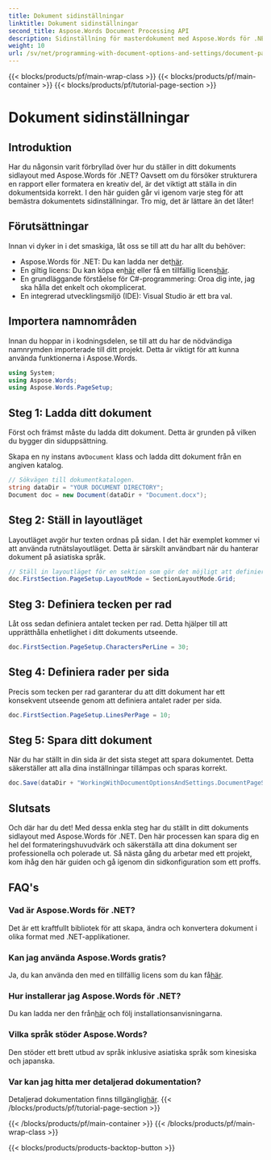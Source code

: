 ```yaml
---
title: Dokument sidinställningar
linktitle: Dokument sidinställningar
second_title: Aspose.Words Document Processing API
description: Sidinställning för masterdokument med Aspose.Words för .NET i enkla steg. Lär dig att ladda, ställa in layout, definiera tecken per rad, rader per sida och spara ditt dokument.
weight: 10
url: /sv/net/programming-with-document-options-and-settings/document-page-setup/
---
```


{{< blocks/products/pf/main-wrap-class >}}
{{< blocks/products/pf/main-container >}}
{{< blocks/products/pf/tutorial-page-section >}}

# Dokument sidinställningar

## Introduktion

Har du någonsin varit förbryllad över hur du ställer in ditt dokuments sidlayout med Aspose.Words för .NET? Oavsett om du försöker strukturera en rapport eller formatera en kreativ del, är det viktigt att ställa in din dokumentsida korrekt. I den här guiden går vi igenom varje steg för att bemästra dokumentets sidinställningar. Tro mig, det är lättare än det låter!

## Förutsättningar

Innan vi dyker in i det smaskiga, låt oss se till att du har allt du behöver:

-  Aspose.Words för .NET: Du kan ladda ner det[här](https://releases.aspose.com/words/net/).
-  En giltig licens: Du kan köpa en[här](https://purchase.aspose.com/buy) eller få en tillfällig licens[här](https://purchase.aspose.com/temporary-license/).
- En grundläggande förståelse för C#-programmering: Oroa dig inte, jag ska hålla det enkelt och okomplicerat.
- En integrerad utvecklingsmiljö (IDE): Visual Studio är ett bra val.

## Importera namnområden

Innan du hoppar in i kodningsdelen, se till att du har de nödvändiga namnrymden importerade till ditt projekt. Detta är viktigt för att kunna använda funktionerna i Aspose.Words.

```csharp
using System;
using Aspose.Words;
using Aspose.Words.PageSetup;
```

## Steg 1: Ladda ditt dokument

Först och främst måste du ladda ditt dokument. Detta är grunden på vilken du bygger din siduppsättning.

 Skapa en ny instans av`Document` klass och ladda ditt dokument från en angiven katalog.

```csharp
// Sökvägen till dokumentkatalogen.
string dataDir = "YOUR DOCUMENT DIRECTORY";
Document doc = new Document(dataDir + "Document.docx");
```

## Steg 2: Ställ in layoutläget

Layoutläget avgör hur texten ordnas på sidan. I det här exemplet kommer vi att använda rutnätslayoutläget. Detta är särskilt användbart när du hanterar dokument på asiatiska språk.

```csharp
// Ställ in layoutläget för en sektion som gör det möjligt att definiera dokumentrutnätets beteende.
doc.FirstSection.PageSetup.LayoutMode = SectionLayoutMode.Grid;
```

## Steg 3: Definiera tecken per rad

Låt oss sedan definiera antalet tecken per rad. Detta hjälper till att upprätthålla enhetlighet i ditt dokuments utseende.

```csharp
doc.FirstSection.PageSetup.CharactersPerLine = 30;
```

## Steg 4: Definiera rader per sida

Precis som tecken per rad garanterar du att ditt dokument har ett konsekvent utseende genom att definiera antalet rader per sida.

```csharp
doc.FirstSection.PageSetup.LinesPerPage = 10;
```

## Steg 5: Spara ditt dokument

När du har ställt in din sida är det sista steget att spara dokumentet. Detta säkerställer att alla dina inställningar tillämpas och sparas korrekt.

```csharp
doc.Save(dataDir + "WorkingWithDocumentOptionsAndSettings.DocumentPageSetup.docx");
```

## Slutsats

Och där har du det! Med dessa enkla steg har du ställt in ditt dokuments sidlayout med Aspose.Words för .NET. Den här processen kan spara dig en hel del formateringshuvudvärk och säkerställa att dina dokument ser professionella och polerade ut. Så nästa gång du arbetar med ett projekt, kom ihåg den här guiden och gå igenom din sidkonfiguration som ett proffs.

## FAQ's

### Vad är Aspose.Words för .NET?
Det är ett kraftfullt bibliotek för att skapa, ändra och konvertera dokument i olika format med .NET-applikationer.

### Kan jag använda Aspose.Words gratis?
Ja, du kan använda den med en tillfällig licens som du kan få[här](https://purchase.aspose.com/temporary-license/).

### Hur installerar jag Aspose.Words för .NET?
 Du kan ladda ner den från[här](https://releases.aspose.com/words/net/) och följ installationsanvisningarna.

### Vilka språk stöder Aspose.Words?
Den stöder ett brett utbud av språk inklusive asiatiska språk som kinesiska och japanska.

### Var kan jag hitta mer detaljerad dokumentation?
 Detaljerad dokumentation finns tillgänglig[här](https://reference.aspose.com/words/net/).
{{< /blocks/products/pf/tutorial-page-section >}}

{{< /blocks/products/pf/main-container >}}
{{< /blocks/products/pf/main-wrap-class >}}

{{< blocks/products/products-backtop-button >}}
